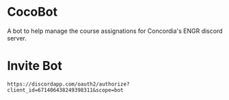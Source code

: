 # CocoBot
A bot to help manage the course assignations for Concordia's ENGR discord server.

# Invite Bot
```
https://discordapp.com/oauth2/authorize?client_id=671406438249398311&scope=bot
```